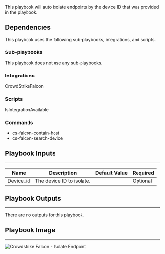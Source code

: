 This playbook will auto isolate endpoints by the device ID that was provided in the playbook.

## Dependencies
This playbook uses the following sub-playbooks, integrations, and scripts.

### Sub-playbooks
This playbook does not use any sub-playbooks.

### Integrations
CrowdStrikeFalcon

### Scripts
IsIntegrationAvailable

### Commands
* cs-falcon-contain-host
* cs-falcon-search-device

## Playbook Inputs
---

| **Name** | **Description** | **Default Value** | **Required** |
| --- | --- | --- | --- |
| Device_id | The device ID to isolate. |  | Optional |

## Playbook Outputs
---
There are no outputs for this playbook.

## Playbook Image
---
![Crowdstrike Falcon - Isolate Endpoint ](../../doc_files/Crowdstrike_Falcon_-_Isolate_Endpoint.png)
